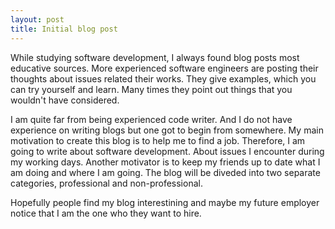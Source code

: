 ```yaml
---
layout: post
title: Initial blog post
---
```


While studying software development, I always found blog posts most educative
sources. More experienced software engineers are posting their thoughts about
issues related their works. They give examples, which you can try yourself and
learn. Many times they point out things that you wouldn't have considered.

I am quite far from being experienced code writer. And I do not have experience
on writing blogs but one got to begin from somewhere. My main motivation to
create this blog is to help me to find a job. Therefore, I am going to write
about software development. About issues I encounter during my working days.
Another motivator is to keep my friends up to date what I am doing and where I
am going. The blog will be diveded into two separate categories, professional and
non-professional.

Hopefully people find my blog interestining and maybe my future employer notice
that I am the one who they want to hire.


